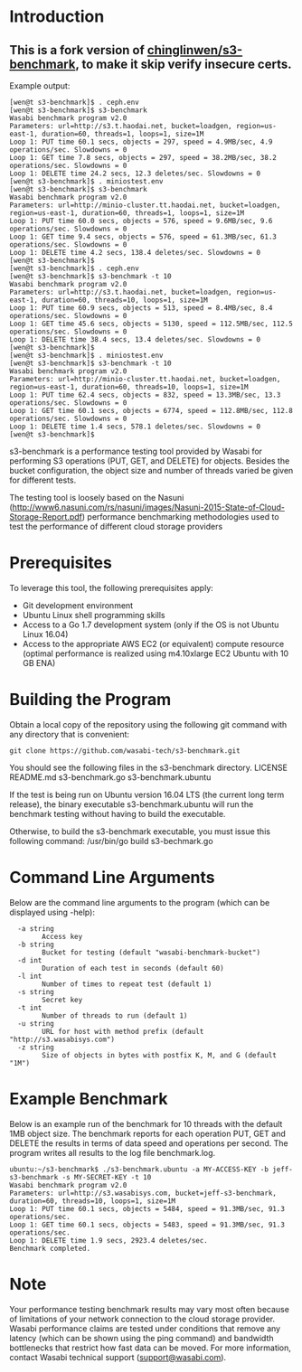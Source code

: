 # Introduction

## This is a fork version of [chinglinwen/s3-benchmark](https://github.com/chinglinwen/s3-benchmark), to make it skip verify insecure certs.

Example output:

```
[wen@t s3-benchmark]$ . ceph.env 
[wen@t s3-benchmark]$ s3-benchmark 
Wasabi benchmark program v2.0
Parameters: url=http://s3.t.haodai.net, bucket=loadgen, region=us-east-1, duration=60, threads=1, loops=1, size=1M
Loop 1: PUT time 60.1 secs, objects = 297, speed = 4.9MB/sec, 4.9 operations/sec. Slowdowns = 0
Loop 1: GET time 7.8 secs, objects = 297, speed = 38.2MB/sec, 38.2 operations/sec. Slowdowns = 0
Loop 1: DELETE time 24.2 secs, 12.3 deletes/sec. Slowdowns = 0
[wen@t s3-benchmark]$ . miniostest.env 
[wen@t s3-benchmark]$ s3-benchmark 
Wasabi benchmark program v2.0
Parameters: url=http://minio-cluster.tt.haodai.net, bucket=loadgen, region=us-east-1, duration=60, threads=1, loops=1, size=1M
Loop 1: PUT time 60.0 secs, objects = 576, speed = 9.6MB/sec, 9.6 operations/sec. Slowdowns = 0
Loop 1: GET time 9.4 secs, objects = 576, speed = 61.3MB/sec, 61.3 operations/sec. Slowdowns = 0
Loop 1: DELETE time 4.2 secs, 138.4 deletes/sec. Slowdowns = 0
[wen@t s3-benchmark]$ 
[wen@t s3-benchmark]$ . ceph.env 
[wen@t s3-benchmark]$ s3-benchmark -t 10
Wasabi benchmark program v2.0
Parameters: url=http://s3.t.haodai.net, bucket=loadgen, region=us-east-1, duration=60, threads=10, loops=1, size=1M
Loop 1: PUT time 60.9 secs, objects = 513, speed = 8.4MB/sec, 8.4 operations/sec. Slowdowns = 0
Loop 1: GET time 45.6 secs, objects = 5130, speed = 112.5MB/sec, 112.5 operations/sec. Slowdowns = 0
Loop 1: DELETE time 38.4 secs, 13.4 deletes/sec. Slowdowns = 0
[wen@t s3-benchmark]$ 
[wen@t s3-benchmark]$ . miniostest.env 
[wen@t s3-benchmark]$ s3-benchmark -t 10
Wasabi benchmark program v2.0
Parameters: url=http://minio-cluster.tt.haodai.net, bucket=loadgen, region=us-east-1, duration=60, threads=10, loops=1, size=1M
Loop 1: PUT time 62.4 secs, objects = 832, speed = 13.3MB/sec, 13.3 operations/sec. Slowdowns = 0
Loop 1: GET time 60.1 secs, objects = 6774, speed = 112.8MB/sec, 112.8 operations/sec. Slowdowns = 0
Loop 1: DELETE time 1.4 secs, 578.1 deletes/sec. Slowdowns = 0
[wen@t s3-benchmark]$ 
```
s3-benchmark is a performance testing tool provided by Wasabi for performing S3 operations (PUT, GET, and DELETE) for objects. Besides the bucket configuration, the object size and number of threads varied be given for different tests.

The testing tool is loosely based on the Nasuni (http://www6.nasuni.com/rs/nasuni/images/Nasuni-2015-State-of-Cloud-Storage-Report.pdf) performance benchmarking methodologies used to test the performance of different cloud storage providers

# Prerequisites
To leverage this tool, the following prerequisites apply:
*	Git development environment
*	Ubuntu Linux shell programming skills
*	Access to a Go 1.7 development system (only if the OS is not Ubuntu Linux 16.04)
*	Access to the appropriate AWS EC2 (or equivalent) compute resource (optimal performance is realized using m4.10xlarge EC2 Ubuntu with 10 GB ENA)


# Building the Program
Obtain a local copy of the repository using the following git command with any directory that is convenient:

```
git clone https://github.com/wasabi-tech/s3-benchmark.git
```

You should see the following files in the s3-benchmark directory.
LICENSE	README.md		s3-benchmark.go	s3-benchmark.ubuntu

If the test is being run on Ubuntu version 16.04 LTS (the current long term release), the binary
executable s3-benchmark.ubuntu will run the benchmark testing without having to build the executable. 

Otherwise, to build the s3-benchmark executable, you must issue this following command:
/usr/bin/go build s3-bechmark.go
 
# Command Line Arguments
Below are the command line arguments to the program (which can be displayed using -help):

```
  -a string
        Access key
  -b string
        Bucket for testing (default "wasabi-benchmark-bucket")
  -d int
        Duration of each test in seconds (default 60)
  -l int
        Number of times to repeat test (default 1)
  -s string
        Secret key
  -t int
        Number of threads to run (default 1)
  -u string
        URL for host with method prefix (default "http://s3.wasabisys.com")
  -z string
        Size of objects in bytes with postfix K, M, and G (default "1M")
```        

# Example Benchmark
Below is an example run of the benchmark for 10 threads with the default 1MB object size.  The benchmark reports
for each operation PUT, GET and DELETE the results in terms of data speed and operations per second.  The program
writes all results to the log file benchmark.log.

```
ubuntu:~/s3-benchmark$ ./s3-benchmark.ubuntu -a MY-ACCESS-KEY -b jeff-s3-benchmark -s MY-SECRET-KEY -t 10 
Wasabi benchmark program v2.0
Parameters: url=http://s3.wasabisys.com, bucket=jeff-s3-benchmark, duration=60, threads=10, loops=1, size=1M
Loop 1: PUT time 60.1 secs, objects = 5484, speed = 91.3MB/sec, 91.3 operations/sec.
Loop 1: GET time 60.1 secs, objects = 5483, speed = 91.3MB/sec, 91.3 operations/sec.
Loop 1: DELETE time 1.9 secs, 2923.4 deletes/sec.
Benchmark completed.
```

# Note
Your performance testing benchmark results may vary most often because of limitations of your network connection to the cloud storage provider.  Wasabi performance claims are tested under conditions that remove any latency (which can be shown using the ping command) and bandwidth bottlenecks that restrict how fast data can be moved.  For more information,
contact Wasabi technical support (support@wasabi.com).
